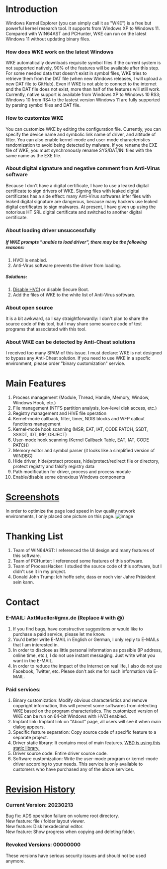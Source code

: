 # Introduction
Windows Kernel Explorer (you can simply call it as "WKE") is a free but powerful kernel research tool. It supports from Windows XP to Windows 11. Compared with WIN64AST and PCHunter, WKE can run on the latest Windows 11 without updating binary files.

### How does WKE work on the latest Windows
WKE automatically downloads requisite symbol files if the current system is not supported natively, 90% of the features will be available after this step. For some needed data that doesn't exist in symbol files, WKE tries to retrieve them from the DAT file (when new Windows releases, I will upload a new DAT file to GitHub). Even if WKE is not able to connect to the internet and the DAT file does not exist, more than half of the features will still work. Currently, native support is available from Windows XP to Windows 10 RS3; Windows 10 from RS4 to the lastest version Windows 11 are fully supported by parsing symbol files and DAT file.

### How to customize WKE
You can customize WKE by editing the configuration file. Currently, you can specify the device name and symbolic link name of driver, and altitude of filter. You can also enable kernel-mode and user-mode characteristics randomization to avoid being detected by malware. If you rename the EXE file of WKE, you must synchronously rename SYS/DAT/INI files with the same name as the EXE file.

### About digital signature and negative comment from Anti-Virus software
Because I don't have a digital certificate, I have to use a leaked digital certificate to sign drivers of WKE. Signing files with leaked digital certificates has a side effect: many Anti-Virus softwares infer files with leaked digital signature are dangerous, because many hackers use leaked digital certificates to sign malwares. At present, I have given up using the notorious HT SRL digital certificate and switched to another digital certificate.

### About loading driver unsuccessfully
##### If WKE prompts "unable to load driver", there may be the following reasons:
1. HVCI is enabled.  
2. Anti-Virus software prevents the driver from loading.  
##### Solutions:
1. [Disable HVCI](https://docs.microsoft.com/en-us/windows/security/threat-protection/device-guard/enable-virtualization-based-protection-of-code-integrity#how-to-turn-off-hvci) or disable Secure Boot.  
2. Add the files of WKE to the white list of Anti-Virus software.  

### About open source
It is a bit awkward, so I say straightforwardly: I don't plan to share the source code of this tool, but I may share some source code of test programs that associated with this tool.

### About WKE can be detected by Anti-Cheat solutions
I received too many SPAM of this issue. I must declare: WKE is not designed to bypass any Anti-Cheat solution. If you need to use WKE in a specfic environment, please order "binary customization" service.

# Main Features
1. Process management (Module, Thread, Handle, Memory, Window, Windows Hook, etc.)
2. File management (NTFS partition analysis, low-level disk access, etc.)
3. Registry management and HIVE file operation
4. Kernel-mode callback, filter, timer, NDIS blocks and WFP callout functions management
5. Kernel-mode hook scanning (MSR, EAT, IAT, CODE PATCH, SSDT, SSSDT, IDT, IRP, OBJECT)
6. User-mode hook scanning (Kernel Callback Table, EAT, IAT, CODE PATCH)
7. Memory editor and symbol parser (it looks like a simplified version of WINDBG)
8. Hide driver, hide/protect process, hide/protect/redirect file or directory, protect registry and falsify registry data
9. Path modification for driver, process and process module
10. Enable/disable some obnoxious Windows components

# [Screenshots](/screenshots/README.md)
In order to optimize the page load speed in low quality network environments, I only placed one picture on this page.
![image](https://raw.githubusercontent.com/AxtMueller/Windows-Kernel-Explorer/master/screenshots/mainmenu.png)

# Thanking List
1. Team of WIN64AST: I referenced the UI design and many features of this software.
2. Team of PCHunter: I referenced some features of this software.
3. Team of ProcessHacker: I studied the source code of this software, but I didn't use it in my project.
4. Donald John Trump: Ich hoffe sehr, dass er noch vier Jahre Präsident sein kann.

# Contact
### E-MAIL: AxtMueller#gmx.de (Replace # with @)
1. If you find bugs, have constructive suggestions or would like to purchase a paid service, please let me know.  
2. You'd better write E-MAIL in English or German, I only reply to E-MAILs that I am interested in.
3. In order to disclose as little personal information as possible (IP address, online time, etc.), I do not use instant messaging. Just write what you want in the E-MAIL.
4. In order to reduce the impact of the Internet on real life, I also do not use Facebook, Twitter, etc. Please don't ask me for such information via E-MAIL.
### Paid services:
1. Binary customization: Modify obvious characteristics and remove copyright information, this will prevent some softwares from detecting WKE based on the program characteristics. The customized version of WKE can be run on 64-bit Windows with HVCI enabled. 
2. Implant link: Implant link on "About" page, all users will see it when main dialog appears.
3. Specific feature separation: Copy source code of specific feature to a separate project.
4. Driver static library: It contains most of main features. [WBD is using this static library.](https://github.com/AxtMueller/Windows-Batch-Deployment)
5. Driver source code: Entire driver source code.
6. Software customization: Write the user-mode program or kernel-mode driver according to your needs. This service is only available to customers who have purchased any of the above services.

# [Revision History](/binaries/README.md#all-revision-history)
### Current Version: 20230213
Bug fix: ADS operation failure on volume root directory.  
New feature: file / folder layout viewer.  
New feature: Disk hexadecimal editor.  
New feature: Show progress when copying and deleting folder.  
### Revoked Versions: 00000000
These versions have serious security issues and should not be used anymore.
